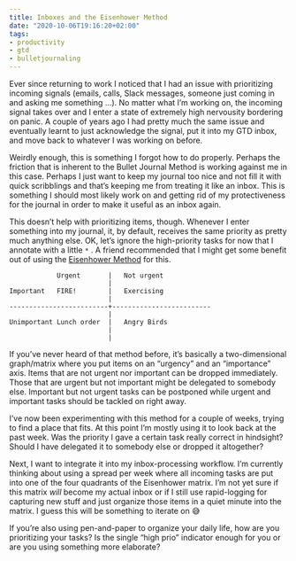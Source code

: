 ```yaml
---
title: Inboxes and the Eisenhower Method
date: "2020-10-06T19:16:20+02:00"
tags:
- productivity
- gtd
- bulletjournaling
---
```


Ever since returning to work I noticed that I had an issue with prioritizing incoming signals (emails, calls, Slack messages, someone just coming in and asking me something ...). No matter what I’m working on, the incoming signal takes over and I enter a state of extremely high nervousity bordering on panic. A couple of years ago I had pretty much the same issue and eventually learnt to just acknowledge the signal, put it into my GTD inbox, and move back to whatever I was working on before.

Weirdly enough, this is something I forgot how to do properly. Perhaps the friction that is inherent to the Bullet Journal Method is working against me in this case. Perhaps I just want to keep my journal too nice and not fill it with quick scribblings and that’s keeping me from treating it like an inbox. This is something I should most likely work on and getting rid of my protectiveness for the journal in order to make it useful as an inbox again.

This doesn’t help with prioritizing items, though. Whenever I enter something into my journal, it, by default, receives the same priority as pretty much anything else. OK, let’s ignore the high-priority tasks for now that I annotate with a little `*` . A friend recommended that I might get some benefit out of using the [Eisenhower Method](https://en.wikipedia.org/wiki/Time_management#The_Eisenhower_Method) for this.

	            Urgent       |   Not urgent
	                         |
	Important   FIRE!        |   Exercising
	                         |
	-------------------------+-------------------------
	                         |
	Unimportant Lunch order  |   Angry Birds
	                         |
	                         |

If you’ve never heard of that method before, it’s basically a two-dimensional graph/matrix where you put items on an “urgency”  and an “importance” axis. Items that are not urgent nor important can be dropped immediately. Those that are urgent but not important might be delegated to somebody else. Important but not urgent tasks can be postponed while urgent and important tasks should be tackled on right away.

I’ve now been experimenting with this method for a couple of weeks, trying to find a place that fits. At this point I’m mostly using it to look back at the past week. Was the priority I gave a certain task really correct in hindsight? Should I have delegated it to somebody else or dropped it altogether?

Next, I want to integrate it into my inbox-processing workflow. I’m currently thinking about using a spread per week where all incoming tasks are put into one of the four quadrants of the Eisenhower matrix. I’m not yet sure if this matrix *will* become my actual inbox or if I still use rapid-logging for capturing new stuff and just organize those items in a quiet minute into the matrix. I guess this will be something to iterate on 😅

If you’re also using pen-and-paper to organize your daily life, how are you prioritizing your tasks? Is the single “high prio” indicator enough for you or are you using something more elaborate?

